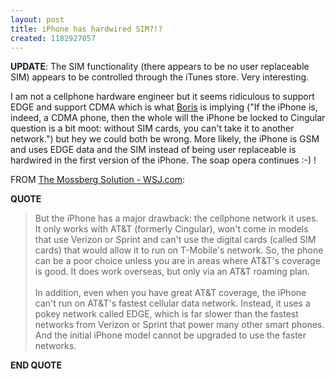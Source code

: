 ```yaml
---
layout: post
title: iPhone has hardwired SIM?!?
created: 1182927057
---
```

<p><strong>UPDATE</strong>: The SIM functionality (there appears to be no user replaceable SIM) appears to be controlled through the iTunes store. Very interesting.&nbsp;</p><p> I am not a cellphone hardware engineer but it seems ridiculous to support EDGE and support CDMA which is what <a href="http://bmannconsulting.com/blog/bmann/mossberg-iphone-review-no-sim-card-cdma-only">Boris</a> is implying (&quot;If the iPhone is, indeed, a CDMA phone, then the whole will the iPhone be locked to Cingular question is a bit moot: without SIM cards, you can&#39;t take it to another network.&quot;) but hey we could both be wrong. More likely, the iPhone is GSM and uses EDGE data and the SIM instead of being user replaceable is hardwired in the first version of the iPhone. The soap opera continues :-) ! </p><p> FROM <a href="http://online.wsj.com/article/SB118289311361649057.html?mod=hps_us_at_glance_columnists">The Mossberg Solution - WSJ.com</a>: </p><p> <strong>QUOTE</strong> </p><blockquote> But the iPhone has a major drawback: the cellphone network it uses. It only works with AT&amp;T (formerly Cingular), won&#39;t come in models that use Verizon or Sprint and can&#39;t use the digital cards (called SIM cards) that would allow it to run on T-Mobile&#39;s network. So, the phone can be a poor choice unless you are in areas where AT&amp;T&#39;s coverage is good. It does work overseas, but only via an AT&amp;T roaming plan. <br /> <br />In addition, even when you have great AT&amp;T coverage, the iPhone can&#39;t run on AT&amp;T&#39;s fastest cellular data network. Instead, it uses a pokey network called EDGE, which is far slower than the fastest networks from Verizon or Sprint that power many other smart phones. And the initial iPhone model cannot be upgraded to use the faster networks. </blockquote><p> <strong>END QUOTE</strong> </p>
